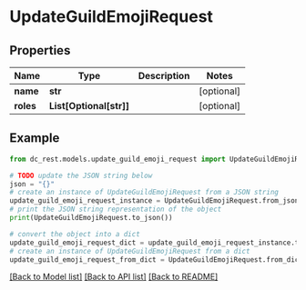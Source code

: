 # UpdateGuildEmojiRequest


## Properties

Name | Type | Description | Notes
------------ | ------------- | ------------- | -------------
**name** | **str** |  | [optional] 
**roles** | **List[Optional[str]]** |  | [optional] 

## Example

```python
from dc_rest.models.update_guild_emoji_request import UpdateGuildEmojiRequest

# TODO update the JSON string below
json = "{}"
# create an instance of UpdateGuildEmojiRequest from a JSON string
update_guild_emoji_request_instance = UpdateGuildEmojiRequest.from_json(json)
# print the JSON string representation of the object
print(UpdateGuildEmojiRequest.to_json())

# convert the object into a dict
update_guild_emoji_request_dict = update_guild_emoji_request_instance.to_dict()
# create an instance of UpdateGuildEmojiRequest from a dict
update_guild_emoji_request_from_dict = UpdateGuildEmojiRequest.from_dict(update_guild_emoji_request_dict)
```
[[Back to Model list]](../README.md#documentation-for-models) [[Back to API list]](../README.md#documentation-for-api-endpoints) [[Back to README]](../README.md)


